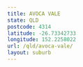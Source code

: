 ```yaml
---
title: AVOCA VALE
state: QLD
postcode: 4314
latitude: -26.73342733
longitude: 152.2258022
url: /qld/avoca-vale/
layout: suburb
---
```

